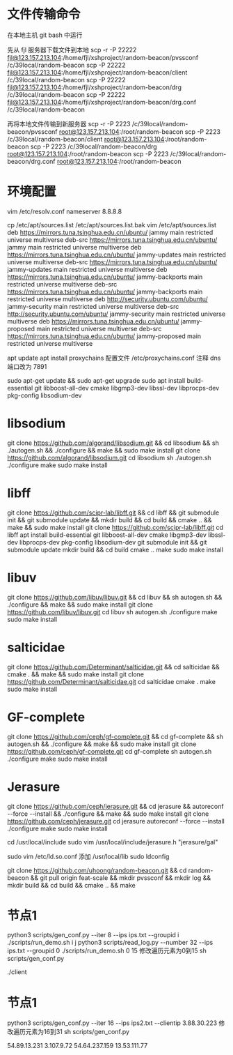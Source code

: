 # 文件传输命令

在本地主机 git bash 中运行

先从 fjl 服务器下载文件到本地
scp -r -P 22222 fjl@123.157.213.104:/home/fjl/xshproject/random-beacon/pvssconf /c/39local/random-beacon
scp -P 22222 fjl@123.157.213.104:/home/fjl/xshproject/random-beacon/client /c/39local/random-beacon
scp -P 22222 fjl@123.157.213.104:/home/fjl/xshproject/random-beacon/drg /c/39local/random-beacon
scp -P 22222 fjl@123.157.213.104:/home/fjl/xshproject/random-beacon/drg.conf /c/39local/random-beacon

再将本地文件传输到新服务器
scp -r -P 2223 /c/39local/random-beacon/pvssconf root@123.157.213.104:/root/random-beacon
scp -P 2223 /c/39local/random-beacon/client root@123.157.213.104:/root/random-beacon
scp -P 2223 /c/39local/random-beacon/drg root@123.157.213.104:/root/random-beacon
scp -P 2223 /c/39local/random-beacon/drg.conf root@123.157.213.104:/root/random-beacon

# 环境配置
vim /etc/resolv.conf
    nameserver 8.8.8.8

cp /etc/apt/sources.list /etc/apt/sources.list.bak
vim /etc/apt/sources.list
    deb https://mirrors.tuna.tsinghua.edu.cn/ubuntu/ jammy main restricted universe multiverse
    deb-src https://mirrors.tuna.tsinghua.edu.cn/ubuntu/ jammy main restricted universe multiverse
    deb https://mirrors.tuna.tsinghua.edu.cn/ubuntu/ jammy-updates main restricted universe multiverse
    deb-src https://mirrors.tuna.tsinghua.edu.cn/ubuntu/ jammy-updates main restricted universe multiverse
    deb https://mirrors.tuna.tsinghua.edu.cn/ubuntu/ jammy-backports main restricted universe multiverse
    deb-src https://mirrors.tuna.tsinghua.edu.cn/ubuntu/ jammy-backports main restricted universe multiverse
    deb http://security.ubuntu.com/ubuntu/ jammy-security main restricted universe multiverse
    deb-src http://security.ubuntu.com/ubuntu/ jammy-security main restricted universe multiverse
    deb https://mirrors.tuna.tsinghua.edu.cn/ubuntu/ jammy-proposed main restricted universe multiverse
    deb-src https://mirrors.tuna.tsinghua.edu.cn/ubuntu/ jammy-proposed main restricted universe multiverse

apt update
apt install proxychains
    配置文件 /etc/proxychains.conf
    注释 dns
    端口改为 7891

sudo apt-get update && sudo apt-get upgrade
sudo apt install build-essential git libboost-all-dev cmake libgmp3-dev libssl-dev libprocps-dev pkg-config libsodium-dev

# libsodium
git clone https://github.com/algorand/libsodium.git && cd libsodium && sh ./autogen.sh && ./configure && make && sudo make install
git clone https://github.com/algorand/libsodium.git
cd libsodium
sh ./autogen.sh
./configure
make
sudo make install

# libff
git clone https://github.com/scipr-lab/libff.git && cd libff && git submodule init && git submodule update && mkdir build && cd build && cmake .. && make && sudo make install
git clone https://github.com/scipr-lab/libff.git
cd libff
apt install build-essential git libboost-all-dev cmake libgmp3-dev libssl-dev libprocps-dev pkg-config libsodium-dev
git submodule init && git submodule update
mkdir build && cd build
cmake ..
make
sudo make install

# libuv
git clone https://github.com/libuv/libuv.git && cd libuv && sh autogen.sh && ./configure && make && sudo make install
git clone https://github.com/libuv/libuv.git
cd libuv
sh autogen.sh
./configure
make
sudo make install

# salticidae
git clone https://github.com/Determinant/salticidae.git && cd salticidae && cmake . && make && sudo make install
git clone https://github.com/Determinant/salticidae.git
cd salticidae
cmake .
make
sudo make install

# GF-complete
git clone https://github.com/ceph/gf-complete.git && cd gf-complete && sh autogen.sh && ./configure && make && sudo make install
git clone https://github.com/ceph/gf-complete.git
cd gf-complete
sh autogen.sh
./configure
make
sudo make install

# Jerasure
git clone https://github.com/ceph/jerasure.git && cd jerasure && autoreconf --force --install && ./configure && make && sudo make install
git clone https://github.com/ceph/jerasure.git
cd jerasure
autoreconf --force --install
./configure
make
sudo make install

cd /usr/local/include 
sudo vim /usr/local/include/jerasure.h
"jerasure/gal"

sudo vim /etc/ld.so.conf
添加 /usr/local/lib
sudo ldconfig


git clone https://github.com/uhoong/random-beacon.git && cd random-beacon && git pull origin feat-scale  && mkdir pvssconf && mkdir log && mkdir build && cd build && cmake .. && make

# 节点1
python3 scripts/gen_conf.py --iter 8  --ips ips.txt --groupid i
./scripts/run_demo.sh i j
python3 scripts/read_log.py --number 32 --ips ips.txt --groupid 0 
./scripts/run_demo.sh 0 15
修改遍历元素为0到15
sh scripts/gen_conf.py

./client

# 节点1
python3 scripts/gen_conf.py --iter 16  --ips ips2.txt --clientip 3.88.30.223
修改遍历元素为16到31
sh scripts/gen_conf.py


54.89.13.231
3.107.9.72
54.64.237.159
13.53.111.77